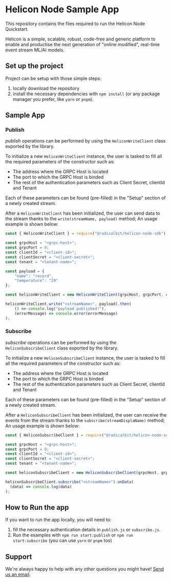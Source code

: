# Helicon Node Sample App
This repository contains the files required to run the Helicon Node Quickstart.

Helicon is a simple, scalable, robust, code-free and generic platform to enable and productise the next generation of "online modified", real-time event stream ML/AI models.

## Set up the project

Project can be setup with those simple steps:
1. locally download the repository
2. install the necessary dependencies with `npm install` (or any package manager you prefer, like `yarn` or `pnpm`).

## Sample App
### Publish

_publish_ operations can be performed by using the `HeliconWriteClient` class exported by the library.

To initialize a new `HeliconWriteClient` instance, the user is tasked to fill all the required parameters of the constructor such as:

 - The address where the GRPC Host is located
 - The port to which the GRPC Host is binded
 - The rest of the authentication parameters such as Client Secret, clientId and Tenant

Each of these parameters can be found (pre-filled) in the "Setup" section of a newly created stream.

After a `HeliconWriteClient` has been initialized, the user can send data to the stream thanks to the `write(streamName, payload)` method; An usage example is shown below: 

```javascript
const { HeliconWriteClient } = require("@radicalbit/helicon-node-sdk");

const grpcHost = "<grpc-host>";
const grpcPort = 0;
const clientId = "<client-id>";
const clientSecret = "<client-secret>";
const tenant = "<tenant-name>";

const payload = {
	"name": "record",
	"temperature": "29"
};

const heliconWriteClient = new HeliconWriteClient(grpcHost, grpcPort, clientId, clientSecret, tenant);

heliconWriteClient.write("<streamName>", payload).then(
	() => console.log("payload published!"),
	(errorMessage) => console.error(errorMessage)
);
```
### Subscribe

_subscribe_ operations can be performed by using the `HeliconSubscribeClient` class exported by the library.

To initialize a new `HeliconSubscribeClient` instance, the user is tasked to fill all the required parameters of the constructor such as:

 - The address where the GRPC Host is located
 - The port to which the GRPC Host is binded
 - The rest of the authentication parameters such as Client Secret, clientId and Tenant

Each of these parameters can be found (pre-filled) in the "Setup" section of a newly created stream.

After a `HeliconSubscribeClient` has been initialized, the user can receive the events from the stream thanks to the `subscribe(streamDisplaName)` method; An usage example is shown below: 

```javascript
const { HeliconSubscribeClient } = require("@radicalbit/helicon-node-sdk");

const grpcHost = "<grpc-host>";
const grpcPort = 0;
const clientId = "<client-id>";
const clientSecret = "<client-secret>";
const tenant = "<tenant-name>";

const heliconSubscribeClient = new HeliconSubscribeClient(grpcHost, grpcPort, clientId, clientSecret, tenant);

heliconSubscribeClient.subscribe("<streamName>").onData(
  (data) => console.log(data)
);
```
## How to Run the app


If you want to run the app locally, you will need to:
1. fill the necessary authentication details in `publish.js` or `subscribe.js`.
2. Run the examples with `npm run start:publish` or `npm run start:subscribe` (you can use `yarn` or `pnpm` too)


## Support
We're always happy to help with any other questions you might have! [Send us an email](mailto:support@radicalbit.io).
 
